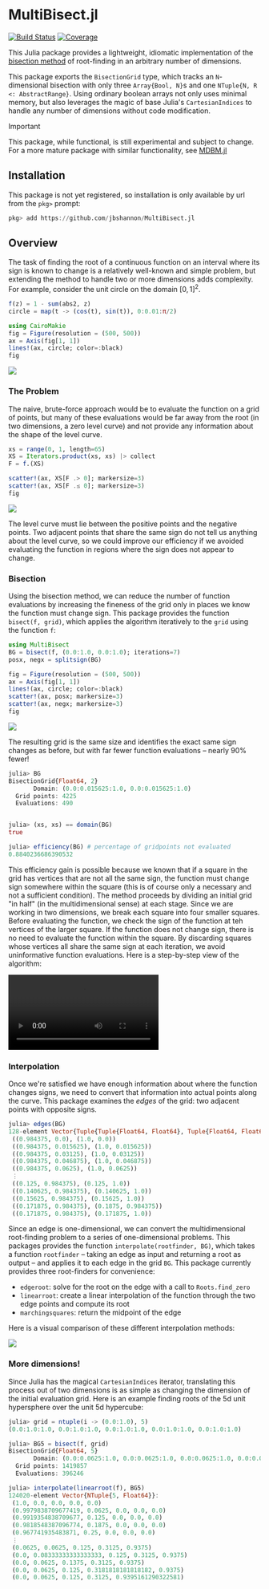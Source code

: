 # MultiBisect.jl

[![Build Status](https://github.com/jbshannon/MultiBisect.jl/actions/workflows/CI.yml/badge.svg?branch=main)](https://github.com/jbshannon/MultiBisect.jl/actions/workflows/CI.yml?query=branch%3Amain)
[![Coverage](https://codecov.io/gh/jbshannon/MultiBisect.jl/branch/main/graph/badge.svg)](https://codecov.io/gh/jbshannon/MultiBisect.jl)

This Julia package provides a lightweight, idiomatic implementation of the [bisection method](https://en.wikipedia.org/wiki/Bisection_method) of root-finding in an arbitrary number of dimensions.

This package exports the `BisectionGrid` type, which tracks an `N`-dimensional bisection with only three `Array{Bool, N}`s and one `NTuple{N, R <: AbstractRange}`. Using ordinary boolean arrays not only uses minimal memory, but also leverages the magic of base Julia's `CartesianIndices` to handle any number of dimensions without code modification.

> [!IMPORTANT]
> This package, while functional, is still experimental and subject to change. For a more mature package with similar functionality, see [MDBM.jl](https://github.com/bachrathyd/MDBM.jl)

## Installation

This package is not yet registered, so installation is only available by url from the `pkg>` prompt:

```julia
pkg> add https://github.com/jbshannon/MultiBisect.jl
```

## Overview

The task of finding the root of a continuous function on an interval where its sign is known to change is a relatively well-known and simple problem, but extending the method to handle two or more dimensions adds complexity. For example, consider the unit circle on the domain $[0,1]^2$.

```julia
f(z) = 1 - sum(abs2, z)
circle = map(t -> (cos(t), sin(t)), 0:0.01:π/2)

using CairoMakie
fig = Figure(resolution = (500, 500))
ax = Axis(fig[1, 1])
lines!(ax, circle; color=:black)
fig
```
![](docs/images/README/circle1.svg)

### The Problem

The naive, brute-force approach would be to evaluate the function on a grid of points, but many of these evaluations would be far away from the root (in two dimensions, a zero level curve) and not provide any information about the shape of the level curve.

```julia
xs = range(0, 1, length=65)
XS = Iterators.product(xs, xs) |> collect
F = f.(XS)

scatter!(ax, XS[F .> 0]; markersize=3)
scatter!(ax, XS[F .≤ 0]; markersize=3)
fig
```
![](docs/images/README/circle2.svg)

The level curve must lie between the positive points and the negative points. Two adjacent points that share the same sign do not tell us anything about the level curve, so we could improve our efficiency if we avoided evaluating the function in regions where the sign does not appear to change.

### Bisection

Using the bisection method, we can reduce the number of function evaluations by increasing the fineness of the grid only in places we know the function must change sign. This package provides the function `bisect(f, grid)`, which applies the algorithm iteratively to the `grid` using the function `f`:

```julia
using MultiBisect
BG = bisect(f, (0.0:1.0, 0.0:1.0); iterations=7)
posx, negx = splitsign(BG)

fig = Figure(resolution = (500, 500))
ax = Axis(fig[1, 1])
lines!(ax, circle; color=:black)
scatter!(ax, posx; markersize=3)
scatter!(ax, negx; markersize=3)
fig
```
![](docs/images/README/circle3.svg)

The resulting grid is the same size and identifies the exact same sign changes as before, but with far fewer function evaluations – nearly 90% fewer!

```julia
julia> BG
BisectionGrid{Float64, 2}
       Domain: (0.0:0.015625:1.0, 0.0:0.015625:1.0)
  Grid points: 4225
  Evaluations: 490


julia> (xs, xs) == domain(BG)
true

julia> efficiency(BG) # percentage of gridpoints not evaluated
0.8840236686390532
```

This efficiency gain is possible because we known that if a square in the grid has vertices that are not all the same sign, the function must change sign somewhere within the square (this is of course only a necessary and not a sufficient condition). The method proceeds by dividing an initial grid "in half" (in the multidimensional sense) at each stage. Since we are working in two dimensions, we break each square into four smaller squares. Before evaluating the function, we check the sign of the function at teh vertices of the larger square. If the function does not change sign, there is no need to evaluate the function within the square. By discarding squares whose vertices all share the same sign at each iteration, we avoid uninformative function evaluations. Here is a step-by-step view of the algorithm:

![](https://github.com/jbshannon/MultiBisect.jl/blob/main/docs/images/README/iterations.mp4)

### Interpolation

Once we're satisfied we have enough information about where the function changes signs, we need to convert that information into actual points along the curve. This package examines the *edges* of the grid: two adjacent points with opposite signs. 

```julia
julia> edges(BG)
128-element Vector{Tuple{Tuple{Float64, Float64}, Tuple{Float64, Float64}}}:
 ((0.984375, 0.0), (1.0, 0.0))
 ((0.984375, 0.015625), (1.0, 0.015625))
 ((0.984375, 0.03125), (1.0, 0.03125))
 ((0.984375, 0.046875), (1.0, 0.046875))
 ((0.984375, 0.0625), (1.0, 0.0625))
 ⋮
 ((0.125, 0.984375), (0.125, 1.0))
 ((0.140625, 0.984375), (0.140625, 1.0))
 ((0.15625, 0.984375), (0.15625, 1.0))
 ((0.171875, 0.984375), (0.1875, 0.984375))
 ((0.171875, 0.984375), (0.171875, 1.0))
```

Since an edge is one-dimensional, we can convert the multidimensional root-finding problem to a series of one-dimensional problems. This packages provides the function `interpolate(rootfinder, BG)`, which takes a function `rootfinder` – taking an edge as input and returning a root as output – and applies it to each edge in the grid `BG`. This package currently provides three root-finders for convenience:

- `edgeroot`: solve for the root on the edge with a call to `Roots.find_zero`
- `linearroot`: create a linear interpolation of the function through the two edge points and compute its root
- `marchingsquares`: return the midpoint of the edge

Here is a visual comparison of these different interpolation methods:

![](docs/images/README/interpolations.svg)

### More dimensions!

Since Julia has the magical `CartesianIndices` iterator, translating this process out of two dimensions is as simple as changing the dimension of the initial evaluation grid. Here is an example finding roots of the 5d unit hypersphere over the unit 5d hypercube:

```julia
julia> grid = ntuple(i -> (0.0:1.0), 5)
(0.0:1.0:1.0, 0.0:1.0:1.0, 0.0:1.0:1.0, 0.0:1.0:1.0, 0.0:1.0:1.0)

julia> BG5 = bisect(f, grid)
BisectionGrid{Float64, 5}
       Domain: (0.0:0.0625:1.0, 0.0:0.0625:1.0, 0.0:0.0625:1.0, 0.0:0.0625:1.0, 0.0:0.0625:1.0)
  Grid points: 1419857
  Evaluations: 396246

julia> interpolate(linearroot(f), BG5)
124020-element Vector{NTuple{5, Float64}}:
 (1.0, 0.0, 0.0, 0.0, 0.0)
 (0.9979838709677419, 0.0625, 0.0, 0.0, 0.0)
 (0.9919354838709677, 0.125, 0.0, 0.0, 0.0)
 (0.9818548387096774, 0.1875, 0.0, 0.0, 0.0)
 (0.967741935483871, 0.25, 0.0, 0.0, 0.0)
 ⋮
 (0.0625, 0.0625, 0.125, 0.3125, 0.9375)
 (0.0, 0.08333333333333333, 0.125, 0.3125, 0.9375)
 (0.0, 0.0625, 0.1375, 0.3125, 0.9375)
 (0.0, 0.0625, 0.125, 0.3181818181818182, 0.9375)
 (0.0, 0.0625, 0.125, 0.3125, 0.9395161290322581)
```